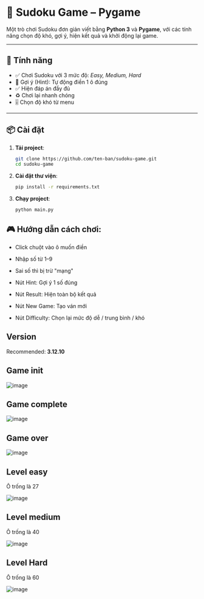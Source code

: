 # 🧩 Sudoku Game – Pygame

Một trò chơi Sudoku đơn giản viết bằng **Python 3** và **Pygame**, với các tính năng chọn độ khó, gợi ý, hiện kết quả và khởi động lại game.

---

## 🚀 Tính năng

- ✅ Chơi Sudoku với 3 mức độ: *Easy, Medium, Hard*
- 🧠 Gợi ý (Hint): Tự động điền 1 ô đúng
- ✅ Hiện đáp án đầy đủ
- ♻️ Chơi lại nhanh chóng
- 🎚 Chọn độ khó từ menu

---

## 📦 Cài đặt

1. **Tải project**:
   ```bash
   git clone https://github.com/ten-ban/sudoku-game.git
   cd sudoku-game
2. **Cài đặt thư viện**:
   ```bash
   pip install -r requirements.txt
3. **Chạy project**:
   ```bash
   python main.py
   
## 🎮 Hướng dẫn cách chơi:

   - Click chuột vào ô muốn điền
   
   - Nhập số từ 1–9
   
   - Sai số thì bị trừ "mạng"
   
   - Nút Hint: Gợi ý 1 số đúng
   
   - Nút Result: Hiện toàn bộ kết quả
   
   - Nút New Game: Tạo ván mới
   
   - Nút Difficulty: Chọn lại mức độ dễ / trung bình / khó


## Version

Recommended: **3.12.10**

## Game init

![image](https://github.com/user-attachments/assets/ec6a94ea-f105-454d-b26a-8d5c1bda8104)

## Game complete

![image](https://github.com/user-attachments/assets/4801b566-a2cf-4f15-a84a-db51a8dc5f86)

## Game over

![image](https://github.com/user-attachments/assets/bf00490d-1081-45a6-b429-674c97279961)

## Level easy
Ô trống là 27

![image](https://github.com/user-attachments/assets/5dd1addd-8ab6-4215-a435-f655c7956d7f)

## Level medium
Ô trống là 40

![image](https://github.com/user-attachments/assets/afdbff58-65a1-4095-bde7-764ca39c4f31)

## Level Hard
Ô trống là 60

![image](https://github.com/user-attachments/assets/47008c96-49d5-45ad-9f94-fd1bc0b01859)
